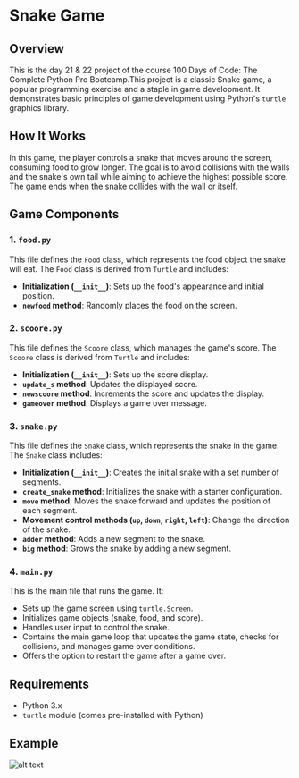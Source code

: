 # Snake Game

## Overview
This is the day 21 & 22 project of the course 100 Days of Code: The Complete Python Pro Bootcamp.This project is a classic Snake game, a popular programming exercise and a staple in game development. It demonstrates basic principles of game development using Python's `turtle` graphics library.

## How It Works
In this game, the player controls a snake that moves around the screen, consuming food to grow longer. The goal is to avoid collisions with the walls and the snake's own tail while aiming to achieve the highest possible score. The game ends when the snake collides with the wall or itself.

## Game Components

### 1. `food.py`
This file defines the `Food` class, which represents the food object the snake will eat. The `Food` class is derived from `Turtle` and includes:
- **Initialization (`__init__`)**: Sets up the food's appearance and initial position.
- **`newfood` method**: Randomly places the food on the screen.

### 2. `scoore.py`
This file defines the `Scoore` class, which manages the game's score. The `Scoore` class is derived from `Turtle` and includes:
- **Initialization (`__init__`)**: Sets up the score display.
- **`update_s` method**: Updates the displayed score.
- **`newscoore` method**: Increments the score and updates the display.
- **`gameover` method**: Displays a game over message.

### 3. `snake.py`
This file defines the `Snake` class, which represents the snake in the game. The `Snake` class includes:
- **Initialization (`__init__`)**: Creates the initial snake with a set number of segments.
- **`create_snake` method**: Initializes the snake with a starter configuration.
- **`move` method**: Moves the snake forward and updates the position of each segment.
- **Movement control methods (`up`, `down`, `right`, `left`)**: Change the direction of the snake.
- **`adder` method**: Adds a new segment to the snake.
- **`big` method**: Grows the snake by adding a new segment.

### 4. `main.py`
This is the main file that runs the game. It:
- Sets up the game screen using `turtle.Screen`.
- Initializes game objects (snake, food, and score).
- Handles user input to control the snake.
- Contains the main game loop that updates the game state, checks for collisions, and manages game over conditions.
- Offers the option to restart the game after a game over.


## Requirements

- Python 3.x
- `turtle` module (comes pre-installed with Python)

## **Example**

![alt text](https://github.com/Bosaif39/example-pics/blob/main/D_20_21.png?raw=true)

